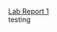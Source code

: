 
[Lab Report 1](https://github.com/ALDCLAB/cse15l-lab-reports/blob/main/lab-report-1-week-0.md)  
testing
